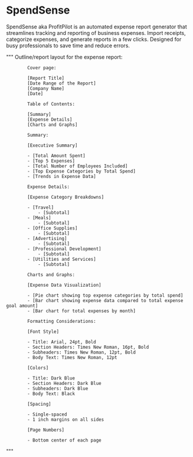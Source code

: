 # SpendSense

SpendSense aka ProfitPilot is an automated expense report generator that streamlines tracking and reporting of business expenses. Import receipts, categorize expenses, and generate reports in a few clicks. Designed for busy professionals to save time and reduce errors.

"""
            Outline/report layout for the expense report:

            Cover page:

            [Report Title]
            [Date Range of the Report]
            [Company Name]
            [Date]

            Table of Contents:

            [Summary]
            [Expense Details]
            [Charts and Graphs]

            Summary:

            [Executive Summary]

            - [Total Amount Spent]
            - [Top 5 Expenses]
            - [Total Number of Employees Included]
            - [Top Expense Categories by Total Spend]
            - [Trends in Expense Data]

            Expense Details:

            [Expense Category Breakdowns]

            - [Travel]
                - [Subtotal]
            - [Meals]
                - [Subtotal]
            - [Office Supplies]
                - [Subtotal]
            - [Advertising]
                - [Subtotal]
            - [Professional Development]
                - [Subtotal]
            - [Utilities and Services]
                - [Subtotal]

            Charts and Graphs:

            [Expense Data Visualization]

            - [Pie chart showing top expense categories by total spend]
            - [Bar chart showing expense data compared to total expense goal amount]
            - [Bar chart for total expenses by month]

            Formatting Considerations:

            [Font Style]

            - Title: Arial, 24pt, Bold
            - Section Headers: Times New Roman, 16pt, Bold
            - Subheaders: Times New Roman, 12pt, Bold
            - Body Text: Times New Roman, 12pt

            [Colors]

            - Title: Dark Blue
            - Section Headers: Dark Blue
            - Subheaders: Dark Blue
            - Body Text: Black

            [Spacing]

            - Single-spaced
            - 1 inch margins on all sides

            [Page Numbers]

            - Bottom center of each page
"""